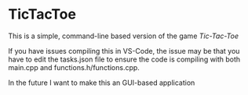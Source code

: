 # TicTacToe

This is a simple, command-line based version of the game *Tic-Tac-Toe*

If you have issues compiling this in VS-Code, the issue may be that you have to edit the tasks.json file to ensure the code is compiling with both main.cpp and functions.h/functions.cpp.

In the future I want to make this an GUI-based application
